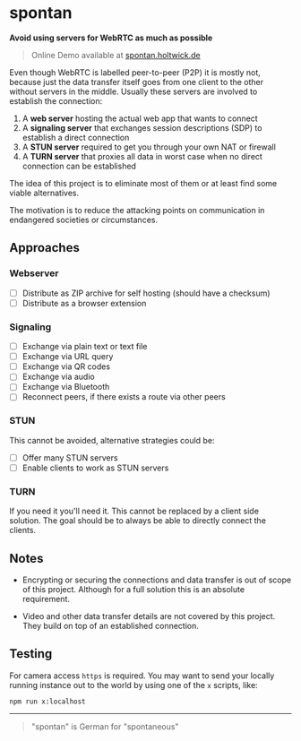# spontan

**Avoid using servers for WebRTC as much as possible**

> Online Demo available at [spontan.holtwick.de](https://spontan.holtwick.de/)

Even though WebRTC is labelled peer-to-peer (P2P) it is mostly not, because just the data transfer itself goes 
from one client to the other without servers in the middle. Usually these servers are involved to establish the connection:

1. A **web server** hosting the actual web app that wants to connect
2. A **signaling server** that exchanges session descriptions (SDP) to establish a direct connection
3. A **STUN server** required to get you through your own NAT or firewall 
4. A **TURN server** that proxies all data in worst case when no direct connection can be established

The idea of this project is to eliminate most of them or at least find some viable alternatives. 

The motivation is to reduce the attacking points on communication in endangered societies or circumstances.

## Approaches

### Webserver

- [ ] Distribute as ZIP archive for self hosting (should have a checksum)
- [ ] Distribute as a browser extension

### Signaling

- [ ] Exchange via plain text or text file
- [ ] Exchange via URL query
- [ ] Exchange via QR codes
- [ ] Exchange via audio
- [ ] Exchange via Bluetooth
- [ ] Reconnect peers, if there exists a route via other peers 

### STUN

This cannot be avoided, alternative strategies could be:

- [ ] Offer many STUN servers
- [ ] Enable clients to work as STUN servers 

### TURN 

If you need it you'll need it. This cannot be replaced by a client side solution. The goal should be to always be able to directly connect the clients.

## Notes

- Encrypting or securing the connections and data transfer is out of scope of this project. Although for a full solution this is an absolute requirement.

- Video and other data transfer details are not covered by this project. They build on top of an established connection. 

## Testing

For camera access `https` is required. You may want to send your locally running instance out to the world by using one of the `x` scripts, like:

```shell script
npm run x:localhost
```

---

> "spontan" is German for "spontaneous"
